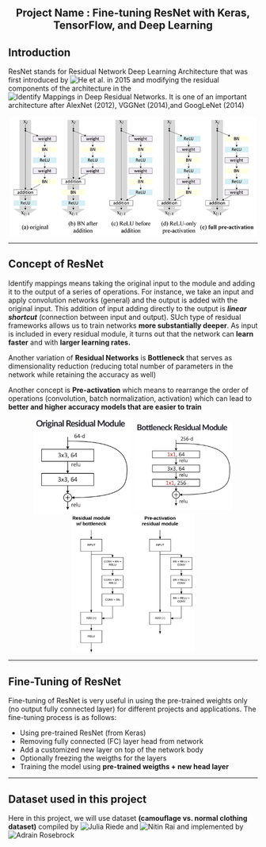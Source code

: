 <h2 align='center'>Project Name : Fine-tuning ResNet with Keras, TensorFlow, and Deep Learning </h2>


**Introduction**
-------------------------------------------------------------------------------------------------------------------------------------------------------------------------

ResNet stands for Residual Network Deep Learning Architecture that was first introduced by ![He et al. in 2015](https://arxiv.org/abs/1512.03385) and modifying the residual components of the architecture in the ![Identify Mappings in Deep Residual Networks](https://arxiv.org/abs/1603.05027). It is one of an important architecture after AlexNet (2012), VGGNet (2014),and GoogLeNet (2014)

<p align="center">
  <img width="500" alt="java 8 and prio java 8  array review example" img align="center" src ="https://github.com/worklifesg/Computer-Vision-Algorithms-and-Projects/blob/main/6-Fine-tuning%20ResNet%20with%20Keras%2C%20TensorFlow%2C%20and%20Deep%20Learning/images/ResNet_He_et_al_2016.png">
</p> 

------------------------------------------------------------------------------------------------------------------------------------------------------------------------

**Concept of ResNet**
-------------------------------------------------------------------------------------------------------------------------------------------------------------------------

Identify mappings means taking the original input to the module and adding it to the output of a series of operations. For instance, we take an input and apply convolution networks (general) and the output is added with the original input. This addition of input adding directly to the output is ***linear shortcut*** (connection between input and output). SUch type of residual frameworks allows us to train networks **more substantially deeper**. As input is included in every residual module, it turns out that the network can **learn faster** and with **larger learning rates.**

Another variation of **Residual Networks** is **Bottleneck** that serves as dimensionality reduction (reducing total number of parameters in the network while retaining the accuracy as well)

Another concept is **Pre-activation** which means to rearrange the order of operations (convolution, batch normalization, activation) which can lead to **better and higher accuracy models that are easier to train**

<p align="center">
  <img width="200" alt="java 8 and prio java 8  array review example" img align="center" src ="https://github.com/worklifesg/Computer-Vision-Algorithms-and-Projects/blob/main/6-Fine-tuning%20ResNet%20with%20Keras%2C%20TensorFlow%2C%20and%20Deep%20Learning/images/fine_tune_resnet_residual_orig.png">
  <img width="200" alt="java 8 and prio java 8  array review example" img align="center" src ="https://github.com/worklifesg/Computer-Vision-Algorithms-and-Projects/blob/main/6-Fine-tuning%20ResNet%20with%20Keras%2C%20TensorFlow%2C%20and%20Deep%20Learning/images/fine_tune_resnet_residual_bottleneck.png">
  <img width="250" alt="java 8 and prio java 8  array review example" img align="center" src ="https://github.com/worklifesg/Computer-Vision-Algorithms-and-Projects/blob/main/6-Fine-tuning%20ResNet%20with%20Keras%2C%20TensorFlow%2C%20and%20Deep%20Learning/images/fine_tune_resnet_residual_preactivation.png">
</p> 


------------------------------------------------------------------------------------------------------------------------------------------------------------------------

**Fine-Tuning of ResNet**
-------------------------------------------------------------------------------------------------------------------------------------------------------------------------

Fine-tuning of ResNet is very useful in using the pre-trained weights only (no output fully connected layer) for different projects and applications. The fine-tuning process is as follows:

  * Using pre-trained ResNet (from Keras)
  * Removing fully connected (FC) layer head from network
  * Add a customized new layer on top of the network body
  * Optionally freezing the weigths for the layers
  * Training the model using **pre-trained weigths + new head layer**


------------------------------------------------------------------------------------------------------------------------------------------------------------------------

**Dataset used in this project**
-------------------------------------------------------------------------------------------------------------------------------------------------------------------------

Here in this project, we will use dataset **(camouflage vs. normal clothing dataset)** compiled by ![Julia Riede](https://github.com/jriede/ml-data/tree/master/camouflage-clothing) and ![Nitin Rai](https://twitter.com/imneonizer/status/1225749289491554305) and implemented by ![Adrain Rosebrock](https://www.pyimagesearch.com/2020/04/27/fine-tuning-resnet-with-keras-tensorflow-and-deep-learning/)
